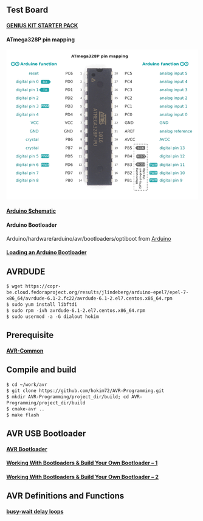 ## Test Board

#### [GENIUS KIT STARTER PACK](http://kocoafab.cc/product/genius)
#### ATmega328P pin mapping
![ATmega328P pin mapping](ATmega328P_vs_Arduino_pin_mapping.png)
#### [Arduino Schematic](https://www.arduino.cc/en/uploads/Main/Arduino_Uno_Rev3-schematic.pdf)
#### Arduino Bootloader
Arduino/hardware/arduino/avr/bootloaders/optiboot from [Arduino](https://github.com/arduino-org/Arduino)
#### [Loading an Arduino Bootloader](http://blog.allthingsgeek.com/article/index/index/id/27#.VdWlNXWlxBc)

## AVRDUDE

```
$ wget https://copr-be.cloud.fedoraproject.org/results/jlindeberg/arduino-epel7/epel-7-x86_64/avrdude-6.1-2.fc22/avrdude-6.1-2.el7.centos.x86_64.rpm
$ sudo yum install libftdi
$ sudo rpm -ivh avrdude-6.1-2.el7.centos.x86_64.rpm
$ sudo usermod -a -G dialout hokim
```

## Prerequisite

#### [AVR-Common](https://github.com/hokim72/AVR-Common)

## Compile and build

```
$ cd ~/work/avr
$ git clone https://github.com/hokim72/AVR-Programming.git
$ mkdir AVR-Programming/project_dir/build; cd AVR-Programming/project_dir/build
$ cmake-avr ..
$ make flash
```

## AVR USB Bootloader

#### [AVR Bootloader](http://www.electroschematics.com/10778/avr-bootloader/)
#### [Working With Bootloaders & Build Your Own Bootloader – 1](http://www.electroschematics.com/10850/working-bootloaders-build-bootloader-1/)
#### [Working With Bootloaders & Build Your Own Bootloader – 2](http://www.electroschematics.com/10922/working-bootloaders-build-bootloader-2/)

## AVR Definitions and Functions

#### [busy-wait delay loops](http://www.nongnu.org/avr-libc/user-manual/group__util__delay.html)
